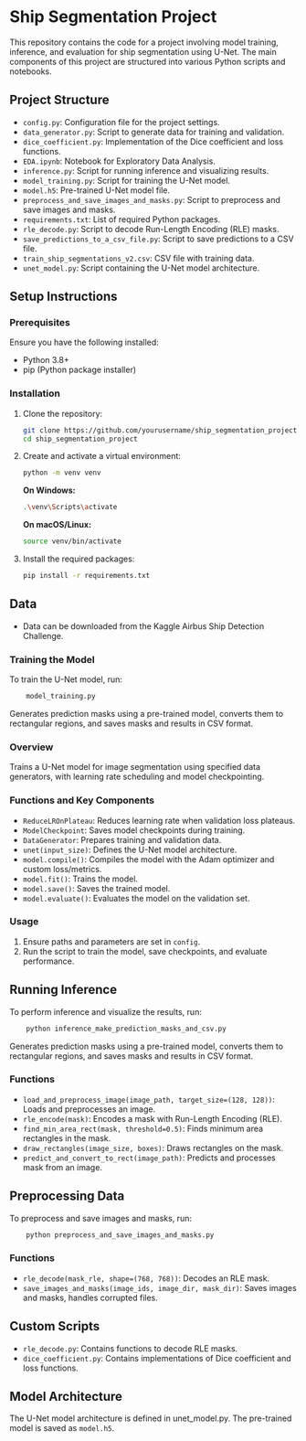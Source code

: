 # Ship Segmentation Project

This repository contains the code for a project involving model training, inference, and evaluation for ship segmentation using U-Net. The main components of this project are structured into various Python scripts and notebooks.

## Project Structure

  - `config.py`: Configuration file for the project settings.
  - `data_generator.py`: Script to generate data for training and validation.
  - `dice_coefficient.py`: Implementation of the Dice coefficient and loss functions.
  - `EDA.ipynb`: Notebook for Exploratory Data Analysis.
  - `inference.py`: Script for running inference and visualizing results.
  - `model_training.py`: Script for training the U-Net model.
  - `model.h5`: Pre-trained U-Net model file.
  - `preprocess_and_save_images_and_masks.py`: Script to preprocess and save images and masks.
  - `requirements.txt`: List of required Python packages.
  - `rle_decode.py`: Script to decode Run-Length Encoding (RLE) masks.
  - `save_predictions_to_a_csv_file.py`: Script to save predictions to a CSV file.
  - `train_ship_segmentations_v2.csv`: CSV file with training data.
  - `unet_model.py`: Script containing the U-Net model architecture.

## Setup Instructions

### Prerequisites

Ensure you have the following installed:

  - Python 3.8+
  - pip (Python package installer)

### Installation

1. Clone the repository:

    ```bash
    git clone https://github.com/yourusername/ship_segmentation_project.git
    cd ship_segmentation_project
    ```

2. Create and activate a virtual environment:

    ```bash
    python -m venv venv
    ```

    **On Windows:**

    ```bash
    .\venv\Scripts\activate
    ```

    **On macOS/Linux:**

    ```bash
    source venv/bin/activate
    ```

3. Install the required packages:

    ```bash
    pip install -r requirements.txt
    ```

## Data

  - Data can be downloaded from the Kaggle Airbus Ship Detection Challenge.

### Training the Model

To train the U-Net model, run:

```bash
    model_training.py
```

Generates prediction masks using a pre-trained model, converts them to rectangular regions, and saves masks and results in CSV format.


### Overview

Trains a U-Net model for image segmentation using specified data generators, with learning rate scheduling and model checkpointing.

### Functions and Key Components

  - `ReduceLROnPlateau`: Reduces learning rate when validation loss plateaus.
  - `ModelCheckpoint`: Saves model checkpoints during training.
  - `DataGenerator`: Prepares training and validation data.
  - `unet(input_size)`: Defines the U-Net model architecture.
  - `model.compile()`: Compiles the model with the Adam optimizer and custom loss/metrics.
  - `model.fit()`: Trains the model.
  - `model.save()`: Saves the trained model.
  - `model.evaluate()`: Evaluates the model on the validation set.

### Usage

  1. Ensure paths and parameters are set in `config`.
  2. Run the script to train the model, save checkpoints, and evaluate performance.

## Running Inference

To perform inference and visualize the results, run:

```bash
    python inference_make_prediction_masks_and_csv.py
```

Generates prediction masks using a pre-trained model, converts them to rectangular regions, and saves masks and results in CSV format.

### Functions

  - `load_and_preprocess_image(image_path, target_size=(128, 128))`: Loads and preprocesses an image.
  - `rle_encode(mask)`: Encodes a mask with Run-Length Encoding (RLE).
  - `find_min_area_rect(mask, threshold=0.5)`: Finds minimum area rectangles in the mask.
  - `draw_rectangles(image_size, boxes)`: Draws rectangles on the mask.
  - `predict_and_convert_to_rect(image_path)`: Predicts and processes mask from an image.

## Preprocessing Data

To preprocess and save images and masks, run:

```bash
    python preprocess_and_save_images_and_masks.py
```

### Functions

  - `rle_decode(mask_rle, shape=(768, 768))`: Decodes an RLE mask.
  - `save_images_and_masks(image_ids, image_dir, mask_dir)`: Saves images and masks, handles corrupted files.

## Custom Scripts

  - `rle_decode.py`: Contains functions to decode RLE masks.
  - `dice_coefficient.py`: Contains implementations of Dice coefficient and loss functions.

## Model Architecture

The U-Net model architecture is defined in unet_model.py. The pre-trained model is saved as `model.h5`.

